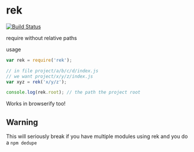 rek
===

[![Build Status](https://travis-ci.org/kolodny/rek.svg?branch=master)](https://travis-ci.org/kolodny/rek)

require without relative paths

usage

```js
var rek = require('rek');

// in file project/a/b/c/d/index.js
// we want project/x/y/z/index.js
var xyz = rek('x/y/z');

console.log(rek.root); // the path the project root
```

Works in browserify too!

## Warning

This will seriously break if you have multiple modules using rek and you do a `npm dedupe`
